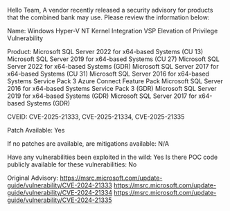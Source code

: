 Hello Team,
A vendor recently released a security advisory for products that the combined bank may use. Please review the information below:

Name:
Windows Hyper-V NT Kernel Integration VSP Elevation of Privilege Vulnerability

Product:
Microsoft SQL Server 2022 for x64-based Systems (CU 13)
Microsoft SQL Server 2019 for x64-based Systems (CU 27)
Microsoft SQL Server 2022 for x64-based Systems (GDR)
Microsoft SQL Server 2017 for x64-based Systems (CU 31)
Microsoft SQL Server 2016 for x64-based Systems Service Pack 3 Azure Connect Feature Pack
Microsoft SQL Server 2016 for x64-based Systems Service Pack 3 (GDR)
Microsoft SQL Server 2019 for x64-based Systems (GDR)
Microsoft SQL Server 2017 for x64-based Systems (GDR)

CVEID:
CVE-2025-21333, CVE-2025-21334, CVE-2025-21335

Patch Available:
Yes 

If no patches are available, are mitigations available: N/A

Have any vulnerabilities been exploited in the wild: Yes
Is there POC code publicly available for these vulnerabilities: No

Original Advisory: 
https://msrc.microsoft.com/update-guide/vulnerability/CVE-2024-21333
https://msrc.microsoft.com/update-guide/vulnerability/CVE-2024-21334
https://msrc.microsoft.com/update-guide/vulnerability/CVE-2024-21335
